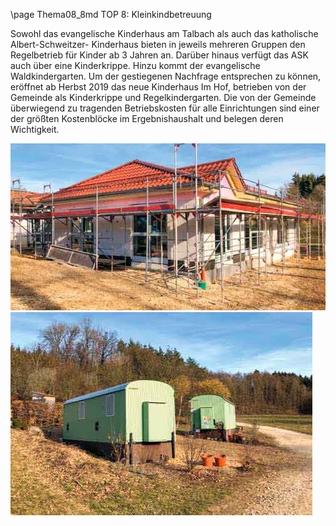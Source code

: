 \page Thema08_8md TOP 8: Kleinkindbetreuung

Sowohl das evangelische Kinderhaus am Talbach als auch das katholische Albert-Schweitzer-
Kinderhaus bieten in jeweils mehreren Gruppen den Regelbetrieb für Kinder ab 3 Jahren
an. Darüber hinaus verfügt das ASK auch über eine Kinderkrippe. Hinzu kommt der evangelische
Waldkindergarten. Um der gestiegenen Nachfrage entsprechen zu können, eröffnet
ab Herbst 2019 das neue Kinderhaus Im Hof, betrieben von der Gemeinde als Kinderkrippe
und Regelkindergarten. Die von der Gemeinde überwiegend zu tragenden Betriebskosten
für alle Einrichtungen sind einer der größten Kostenblöcke im Ergebnishaushalt und belegen
deren Wichtigkeit.

![](Documentation/img/2019/Kleinkindbetreuung.jpg)
![](Documentation/img/2019/Kleinkindbetreuung2.jpg)
